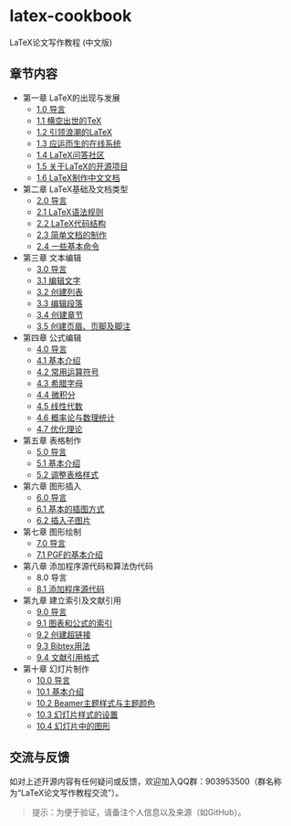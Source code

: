 # latex-cookbook

LaTeX论文写作教程 (中文版)

## 章节内容

- 第一章 LaTeX的出现与发展
  - [1.0 导言](https://nbviewer.jupyter.org/github/xinychen/latex-cookbook/blob/main/chapter-1/section0.ipynb)
  - [1.1 横空出世的TeX](https://nbviewer.jupyter.org/github/xinychen/latex-cookbook/blob/main/chapter-1/section1.ipynb)
  - [1.2 引领浪潮的LaTeX](https://nbviewer.jupyter.org/github/xinychen/latex-cookbook/blob/main/chapter-1/section2.ipynb)
  - [1.3 应运而生的在线系统](https://nbviewer.jupyter.org/github/xinychen/latex-cookbook/blob/main/chapter-1/section3.ipynb)
  - [1.4 LaTeX问答社区](https://nbviewer.jupyter.org/github/xinychen/latex-cookbook/blob/main/chapter-1/section4.ipynb)
  - [1.5 关于LaTeX的开源项目](https://nbviewer.jupyter.org/github/xinychen/latex-cookbook/blob/main/chapter-1/section5.ipynb)
  - [1.6 LaTeX制作中文文档](https://nbviewer.jupyter.org/github/xinychen/latex-cookbook/blob/main/chapter-1/section6.ipynb)
- 第二章 LaTeX基础及文档类型
  - [2.0 导言](https://nbviewer.jupyter.org/github/xinychen/latex-cookbook/blob/main/chapter-2/section0.ipynb)
  - [2.1 LaTeX语法规则](https://nbviewer.jupyter.org/github/xinychen/latex-cookbook/blob/main/chapter-2/section1.ipynb)
  - [2.2 LaTeX代码结构](https://nbviewer.jupyter.org/github/xinychen/latex-cookbook/blob/main/chapter-2/section2.ipynb)
  - [2.3 简单文档的制作](https://nbviewer.jupyter.org/github/xinychen/latex-cookbook/blob/main/chapter-2/section3.ipynb)
  - [2.4 一些基本命令](https://nbviewer.jupyter.org/github/xinychen/latex-cookbook/blob/main/chapter-2/section4.ipynb)
- 第三章 文本编辑
  - [3.0 导言](https://nbviewer.jupyter.org/github/xinychen/latex-cookbook/blob/main/chapter-3/section0.ipynb)
  - [3.1 编辑文字](https://nbviewer.jupyter.org/github/xinychen/latex-cookbook/blob/main/chapter-3/section1.ipynb)
  - [3.2 创建列表](https://nbviewer.jupyter.org/github/xinychen/latex-cookbook/blob/main/chapter-3/section2.ipynb)
  - [3.3 编辑段落](https://nbviewer.jupyter.org/github/xinychen/latex-cookbook/blob/main/chapter-3/section3.ipynb)
  - [3.4 创建章节](https://nbviewer.jupyter.org/github/xinychen/latex-cookbook/blob/main/chapter-3/section4.ipynb)
  - [3.5 创建页眉、页脚及脚注](https://nbviewer.jupyter.org/github/xinychen/latex-cookbook/blob/main/chapter-3/section5.ipynb)
- 第四章 公式编辑
  - [4.0 导言](https://nbviewer.jupyter.org/github/xinychen/latex-cookbook/blob/main/chapter-4/section0.ipynb)
  - [4.1 基本介绍](https://nbviewer.jupyter.org/github/xinychen/latex-cookbook/blob/main/chapter-4/section1.ipynb)
  - [4.2 常用运算符号](https://nbviewer.jupyter.org/github/xinychen/latex-cookbook/blob/main/chapter-4/section2.ipynb)
  - [4.3 希腊字母](https://nbviewer.jupyter.org/github/xinychen/latex-cookbook/blob/main/chapter-4/section3.ipynb)
  - [4.4 微积分](https://nbviewer.jupyter.org/github/xinychen/latex-cookbook/blob/main/chapter-4/section4.ipynb)
  - [4.5 线性代数](https://nbviewer.jupyter.org/github/xinychen/latex-cookbook/blob/main/chapter-4/section5.ipynb)
  - [4.6 概率论与数理统计](https://nbviewer.jupyter.org/github/xinychen/latex-cookbook/blob/main/chapter-4/section6.ipynb)
  - [4.7 优化理论](https://nbviewer.jupyter.org/github/xinychen/latex-cookbook/blob/main/chapter-4/section7.ipynb)
- 第五章 表格制作
  - [5.0 导言](https://nbviewer.jupyter.org/github/xinychen/latex-cookbook/blob/main/chapter-5/section0.ipynb)
  - [5.1 基本介绍](https://nbviewer.jupyter.org/github/xinychen/latex-cookbook/blob/main/chapter-5/section1.ipynb)
  - [5.2 调整表格样式](https://nbviewer.jupyter.org/github/xinychen/latex-cookbook/blob/main/chapter-5/section2.ipynb)
- 第六章 图形插入
  - [6.0 导言](https://nbviewer.jupyter.org/github/xinychen/latex-cookbook/blob/main/chapter-6/section0.ipynb)
  - [6.1 基本的插图方式](https://nbviewer.jupyter.org/github/xinychen/latex-cookbook/blob/main/chapter-6/section1.ipynb)
  - [6.2 插入子图片](https://nbviewer.jupyter.org/github/xinychen/latex-cookbook/blob/main/chapter-6/section2.ipynb)
- 第七章 图形绘制
  - [7.0 导言](https://nbviewer.jupyter.org/github/xinychen/latex-cookbook/blob/main/chapter-7/section0.ipynb)
  - [7.1 PGF的基本介绍](https://nbviewer.jupyter.org/github/xinychen/latex-cookbook/blob/main/chapter-7/section1.ipynb)
- 第八章 添加程序源代码和算法伪代码
  - 8.0 导言
  - [8.1 添加程序源代码](https://nbviewer.jupyter.org/github/xinychen/latex-cookbook/blob/main/chapter-8/section1.ipynb)
- 第九章 建立索引及文献引用
  - [9.0 导言](https://nbviewer.jupyter.org/github/xinychen/latex-cookbook/blob/main/chapter-9/section0.ipynb)
  - [9.1 图表和公式的索引](https://nbviewer.jupyter.org/github/xinychen/latex-cookbook/blob/main/chapter-9/section1.ipynb)
  - [9.2 创建超链接](https://nbviewer.jupyter.org/github/xinychen/latex-cookbook/blob/main/chapter-9/section2.ipynb)
  - [9.3 Bibtex用法](https://nbviewer.jupyter.org/github/xinychen/latex-cookbook/blob/main/chapter-9/section3.ipynb)
  - [9.4 文献引用格式](https://nbviewer.jupyter.org/github/xinychen/latex-cookbook/blob/main/chapter-9/section4.ipynb)
- 第十章 幻灯片制作
  - [10.0 导言](https://nbviewer.jupyter.org/github/xinychen/latex-cookbook/blob/main/chapter-10/section0.ipynb)
  - [10.1 基本介绍](https://nbviewer.jupyter.org/github/xinychen/latex-cookbook/blob/main/chapter-10/section1.ipynb)
  - [10.2 Beamer主题样式与主题颜色](https://nbviewer.jupyter.org/github/xinychen/latex-cookbook/blob/main/chapter-10/section2.ipynb)
  - [10.3 幻灯片样式的设置](https://nbviewer.jupyter.org/github/xinychen/latex-cookbook/blob/main/chapter-10/section3.ipynb)
  - [10.4 幻灯片中的图形](https://nbviewer.jupyter.org/github/xinychen/latex-cookbook/blob/main/chapter-10/section4.ipynb)

## 交流与反馈

如对上述开源内容有任何疑问或反馈，欢迎加入QQ群：903953500（群名称为“LaTeX论文写作教程交流”）。

> 提示：为便于验证，请备注个人信息以及来源（如GitHub）。
